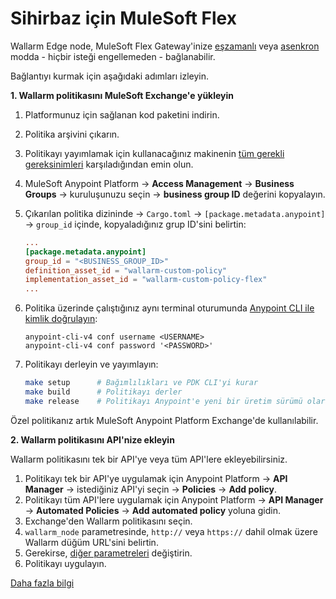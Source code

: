# Sihirbaz için MuleSoft Flex

Wallarm Edge node, MuleSoft Flex Gateway'inize [eşzamanlı](../inline/overview.md) veya [asenkron](../oob/overview.md) modda - hiçbir isteği engellemeden - bağlanabilir.

Bağlantıyı kurmak için aşağıdaki adımları izleyin.

**1. Wallarm politikasını MuleSoft Exchange'e yükleyin**

1. Platformunuz için sağlanan kod paketini indirin.
1. Politika arşivini çıkarın.
1. Politikayı yayımlamak için kullanacağınız makinenin [tüm gerekli gereksinimleri](mulesoft-flex.md#requirements) karşıladığından emin olun.
1. MuleSoft Anypoint Platform → **Access Management** → **Business Groups** → kuruluşunuzu seçin → **business group ID** değerini kopyalayın.
1. Çıkarılan politika dizininde → `Cargo.toml` → `[package.metadata.anypoint]` → `group_id` içinde, kopyaladığınız grup ID'sini belirtin:

    ```toml
    ...
    [package.metadata.anypoint]
    group_id = "<BUSINESS_GROUP_ID>"
    definition_asset_id = "wallarm-custom-policy"
    implementation_asset_id = "wallarm-custom-policy-flex"
    ...
    ```
1. Politika üzerinde çalıştığınız aynı terminal oturumunda [Anypoint CLI ile kimlik doğrulayın](https://docs.mulesoft.com/anypoint-cli/latest/auth):

    ```
    anypoint-cli-v4 conf username <USERNAME>
    anypoint-cli-v4 conf password '<PASSWORD>'
    ```
1. Politikayı derleyin ve yayımlayın:

    ```bash
    make setup      # Bağımlılıkları ve PDK CLI'yi kurar
    make build      # Politikayı derler
    make release    # Politikayı Anypoint'e yeni bir üretim sürümü olarak yayımlar
    ```

Özel politikanız artık MuleSoft Anypoint Platform Exchange'de kullanılabilir.

**2. Wallarm politikasını API'nize ekleyin**

Wallarm politikasını tek bir API'ye veya tüm API'lere ekleyebilirsiniz.

1. Politikayı tek bir API'ye uygulamak için Anypoint Platform → **API Manager** → istediğiniz API'yi seçin → **Policies** → **Add policy**.
1. Politikayı tüm API'lere uygulamak için Anypoint Platform → **API Manager** → **Automated Policies** → **Add automated policy** yoluna gidin.
1. Exchange'den Wallarm politikasını seçin.
1. `wallarm_node` parametresinde, `http://` veya `https://` dahil olmak üzere Wallarm düğüm URL'sini belirtin.
1. Gerekirse, [diğer parametreleri](mulesoft-flex.md#configuration-options) değiştirin.
1. Politikayı uygulayın.

[Daha fazla bilgi](mulesoft-flex.md)

<style>
  h1#mulesoft-flex-for-wizard {
    display: none;
  }

  .md-footer {
    display: none;
  }

  .md-header {
    display: none;
  }

  .md-content__button {
    display: none;
  }

  .md-main {
    background-color: unset;
  }

  .md-grid {
    margin: unset;
  }

  button.md-top.md-icon {
    display: none;
  }

  .md-consent {
    display: none;
  }
</style>